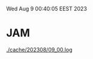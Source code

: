 Wed Aug  9 00:40:05 EEST 2023
# JAM
<a href='./cache/202308/09_00.log'>./cache/202308/09_00.log</a>

